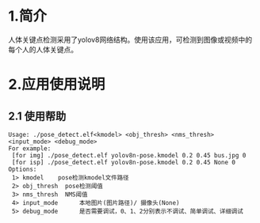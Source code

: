 # 1.简介

人体关键点检测采用了yolov8网络结构。使用该应用，可检测到图像或视频中的每个人的人体关键点。

# 2.应用使用说明

## 2.1 使用帮助

```
Usage: ./pose_detect.elf<kmodel> <obj_thresh> <nms_thresh> <input_mode> <debug_mode>
For example:
 [for img] ./pose_detect.elf yolov8n-pose.kmodel 0.2 0.45 bus.jpg 0
 [for isp] ./pose_detect.elf yolov8n-pose.kmodel 0.2 0.45 None 0
Options:
 1> kmodel    pose检测kmodel文件路径
 2> obj_thresh  pose检测阈值
 3> nms_thresh  NMS阈值
 4> input_mode      本地图片(图片路径)/ 摄像头(None)
 5> debug_mode      是否需要调试，0、1、2分别表示不调试、简单调试、详细调试
```

